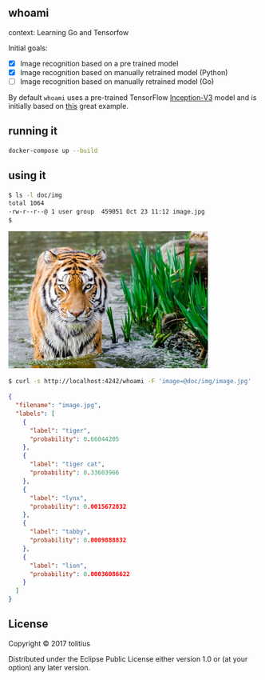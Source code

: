 ## whoami

context: Learning Go and Tensorfow

Initial goals:

- [x] Image recognition based on a pre trained model
- [x] Image recognition based on manually retrained model (Python)
- [ ] Image recognition based on manually retrained model (Go)

By default `whoami` uses a pre-trained TensorFlow [Inception-V3](https://arxiv.org/abs/1512.00567) model
and is initially based on [this](https://outcrawl.com/image-recognition-api-go-tensorflow/) great example.

## running it

```bash
docker-compose up --build
```

## using it

```bash
$ ls -l doc/img
total 1064
-rw-r--r--@ 1 user group  459051 Oct 23 11:12 image.jpg
$
```

<img src="../doc/img/image.jpg" width="400px">

```bash
$ curl -s http://localhost:4242/whoami -F 'image=@doc/img/image.jpg'
```
```json
{
  "filename": "image.jpg",
  "labels": [
    {
      "label": "tiger",
      "probability": 0.66044205
    },
    {
      "label": "tiger cat",
      "probability": 0.33603966
    },
    {
      "label": "lynx",
      "probability": 0.0015672832
    },
    {
      "label": "tabby",
      "probability": 0.0009888832
    },
    {
      "label": "lion",
      "probability": 0.00036086622
    }
  ]
}
```

## License

Copyright © 2017 tolitius

Distributed under the Eclipse Public License either version 1.0 or (at your option) any later version.
